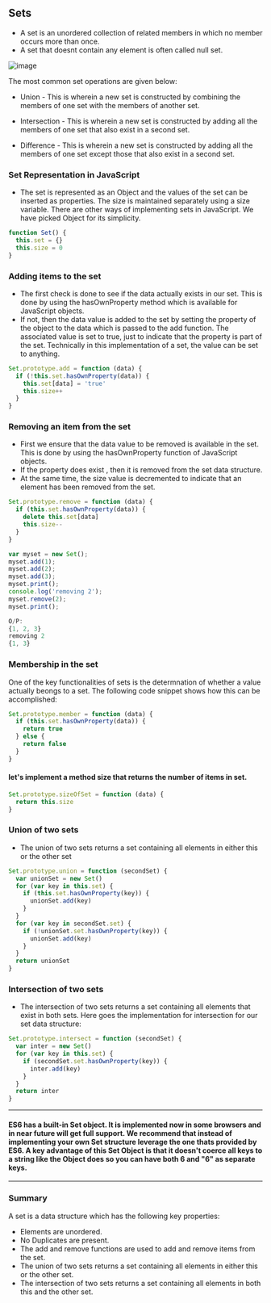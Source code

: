 ## Sets

- A set is an unordered collection of related members in which no member occurs more than once.
- A set that doesnt contain any element is often called null set.

![image](https://user-images.githubusercontent.com/42731246/164887295-c1ba1f1d-ceb4-4fcc-9271-2ffeba8dac7a.png)

The most common set operations are given below:

- Union - This is wherein a new set is constructed by combining the members of one set with the members of another set.

- Intersection - This is wherein a new set is constructed by adding all the members of one set that also exist in a second set.

- Difference - This is wherein a new set is constructed by adding all the members of one set except those that also exist in a second set.

### Set Representation in JavaScript

- The set is represented as an Object and the values of the set can be inserted as properties. The size is maintained separately using a size variable. There are other ways of implementing sets in JavaScript. We have picked Object for its simplicity.

```js
function Set() {
  this.set = {}
  this.size = 0
}
```

### Adding items to the set

- The first check is done to see if the data actually exists in our set. This is done by using the hasOwnProperty method which is available for JavaScript objects.
- If not, then the data value is added to the set by setting the property of the object to the data which is passed to the add function. The associated value is set to true, just to indicate that the property is part of the set. Technically in this implementation of a set, the value can be set to anything.

```js
Set.prototype.add = function (data) {
  if (!this.set.hasOwnProperty(data)) {
    this.set[data] = 'true'
    this.size++
  }
}
```

### Removing an item from the set

- First we ensure that the data value to be removed is available in the set. This is done by using the hasOwnProperty function of JavaScript objects.
- If the property does exist , then it is removed from the set data structure.
- At the same time, the size value is decremented to indicate that an element has been removed from the set.

```js
Set.prototype.remove = function (data) {
  if (this.set.hasOwnProperty(data)) {
    delete this.set[data]
    this.size--
  }
}
```

```js
var myset = new Set();
myset.add(1);
myset.add(2);
myset.add(3);
myset.print();
console.log('removing 2');
myset.remove(2);
myset.print();

O/P:
{1, 2, 3}
removing 2
{1, 3}
```

### Membership in the set

One of the key functionalities of sets is the determnation of whether a value actually beongs to a set. The following code snippet shows how this can be accomplished:

```js
Set.prototype.member = function (data) {
  if (this.set.hasOwnProperty(data)) {
    return true
  } else {
    return false
  }
}
```

#### let's implement a method size that returns the number of items in set.

```js
Set.prototype.sizeOfSet = function (data) {
  return this.size
}
```

### Union of two sets

- The union of two sets returns a set containing all elements in either this or the other set

```js
Set.prototype.union = function (secondSet) {
  var unionSet = new Set()
  for (var key in this.set) {
    if (this.set.hasOwnProperty(key)) {
      unionSet.add(key)
    }
  }
  for (var key in secondSet.set) {
    if (!unionSet.set.hasOwnProperty(key)) {
      unionSet.add(key)
    }
  }
  return unionSet
}
```

### Intersection of two sets

- The intersection of two sets returns a set containing all elements that exist in both sets. Here goes the implementation for intersection for our set data structure:

```js
Set.prototype.intersect = function (secondSet) {
  var inter = new Set()
  for (var key in this.set) {
    if (secondSet.set.hasOwnProperty(key)) {
      inter.add(key)
    }
  }
  return inter
}
```

---

#### ES6 has a built-in Set object. It is implemented now in some browsers and in near future will get full support. We recommend that instead of implementing your own Set structure leverage the one thats provided by ES6. A key advantage of this Set Object is that it doesn't coerce all keys to a string like the Object does so you can have both 6 and "6" as separate keys.

---

### Summary

A set is a data structure which has the following key properties:

- Elements are unordered.
- No Duplicates are present.
- The add and remove functions are used to add and remove items from the set.
- The union of two sets returns a set containing all elements in either this or the other set.
- The intersection of two sets returns a set containing all elements in both this and the other set.
